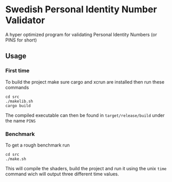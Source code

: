 # Swedish Personal Identity Number Validator

A hyper optimized program for validating Personal Identity Numbers (or PINS for short)

## Usage

### First time
To build the project make sure cargo and xcrun are installed then run these commands
```
cd src
./makelib.sh
cargo build
```

The compiled executable can then be found in `target/release/build` under the name `PINS`

### Benchmark
To get a rough benchmark run
```
cd src
./make.sh
```

This will compile the shaders, build the project and run it using the unix `time` command wich will output three different time values.
